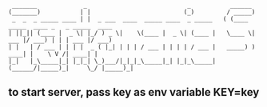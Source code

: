             
     _______             _                            _           ______                               
    (_______)           | |                          (_)         / _____)                              
     _  _  _ _____ ____ | |  _ ___  ____  _____ ____  _ _____   ( (____  _____  ____ _   _ _____  ____ 
    | ||_|| (____ |  _ \| |_/ ) _ \|    \(____ |  _ \| (____ |   \____ \| ___ |/ ___) | | | ___ |/ ___)
    | |   | / ___ | | | |  _ ( |_| | | | / ___ | | | | / ___ |   _____) ) ____| |    \ V /| ____| |    
    |_|   |_\_____|_| |_|_| \_)___/|_|_|_\_____|_| |_|_\_____|  (______/|_____)_|     \_/ |_____)_|    
                                                                                                   


## to start server, pass key as env variable KEY=key
